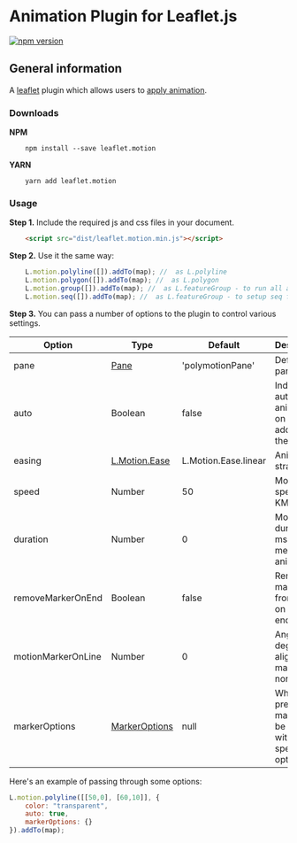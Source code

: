 # Animation Plugin for Leaflet.js
[![npm version](https://badge.fury.io/js/leaflet.motion.svg)](https://www.npmjs.com/package/leaflet.motion)

## General information

A [leaflet](http://www.leafletjs.com) plugin which allows users to [apply animation](https://igor-vladyka.github.io/leaflet.motion/).

### Downloads
**NPM**
````
	npm install --save leaflet.motion
````

**YARN**
````
	yarn add leaflet.motion
````

### Usage
**Step 1.** Include the required js and css files in your document.

```html
	<script src="dist/leaflet.motion.min.js"></script>
```

**Step 2.** Use it the same way:

``` js
	L.motion.polyline([]).addTo(map); //  as L.polyline
	L.motion.polygon([]).addTo(map); //  as L.polygon
	L.motion.group([]).addTo(map); //  as L.featureGroup - to run all animation at same time
	L.motion.seq([]).addTo(map); //  as L.featureGroup - to setup seq for animations.
```

**Step 3.**
You can pass a number of options to the plugin to control various settings.

| Option        | Type         | Default      | Description   |
| ------------- |--------------|--------------|---------------|
| pane    		| [Pane](https://leafletjs.com/reference-1.3.4.html#map-pane) | 'polymotionPane' 	  | Default pane |
| auto     		| Boolean      | false  	  | Indicates auto start animation on plugin added to the map |
| easing    	| [L.Motion.Ease](https://github.com/Igor-Vladyka/leaflet.motion/blob/master/src/leaflet.motion.easing.js)| L.Motion.Ease.linear | Animation strategy |
| speed    		| Number | 50 	  | Motion speed in KM/H |
| duration    	| Number | 0  | Motion duration in ms, 0 means no animation |
| removeMarkerOnEnd	| Boolean | false  | Removes marker from map on motion end |
| motionMarkerOnLine| Number | 0  | Angle in degree to align marker north |
| markerOptions	| [MarkerOptions](https://leafletjs.com/reference-1.3.4.html#marker-option) | null  | When present, marker will be created with specified options |

Here's an example of passing through some options:
``` js
L.motion.polyline([[50,0], [60,10]], {
	color: "transparent",
	auto: true,
	markerOptions: {}
}).addTo(map);
```
